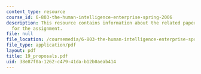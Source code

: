 ```yaml
---
content_type: resource
course_id: 6-803-the-human-intelligence-enterprise-spring-2006
description: This resource contains information about the related paper and the guidelines
  for the assignment.
file: null
file_location: /coursemedia/6-803-the-human-intelligence-enterprise-spring-2006/38e87f0a1262c47941dab12b0aeab414_19_proposals.pdf
file_type: application/pdf
layout: pdf
title: 19_proposals.pdf
uid: 38e87f0a-1262-c479-41da-b12b0aeab414
---
```

